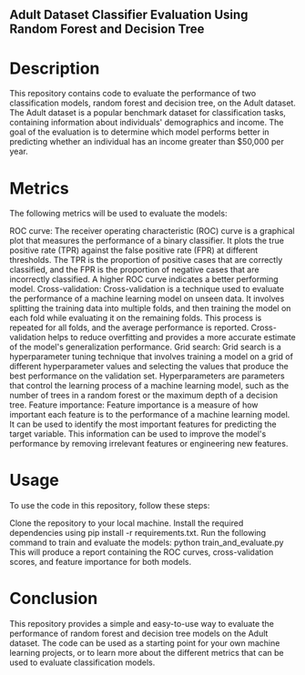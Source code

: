 ## Adult Dataset Classifier Evaluation Using Random Forest and Decision Tree

# Description

This repository contains code to evaluate the performance of two classification models, random forest and decision tree, on the Adult dataset. The Adult dataset is a popular benchmark dataset for classification tasks, containing information about individuals' demographics and income. The goal of the evaluation is to determine which model performs better in predicting whether an individual has an income greater than $50,000 per year.

# Metrics

The following metrics will be used to evaluate the models:

ROC curve: The receiver operating characteristic (ROC) curve is a graphical plot that measures the performance of a binary classifier. It plots the true positive rate (TPR) against the false positive rate (FPR) at different thresholds. The TPR is the proportion of positive cases that are correctly classified, and the FPR is the proportion of negative cases that are incorrectly classified. A higher ROC curve indicates a better performing model.
Cross-validation: Cross-validation is a technique used to evaluate the performance of a machine learning model on unseen data. It involves splitting the training data into multiple folds, and then training the model on each fold while evaluating it on the remaining folds. This process is repeated for all folds, and the average performance is reported. Cross-validation helps to reduce overfitting and provides a more accurate estimate of the model's generalization performance.
Grid search: Grid search is a hyperparameter tuning technique that involves training a model on a grid of different hyperparameter values and selecting the values that produce the best performance on the validation set. Hyperparameters are parameters that control the learning process of a machine learning model, such as the number of trees in a random forest or the maximum depth of a decision tree.
Feature importance: Feature importance is a measure of how important each feature is to the performance of a machine learning model. It can be used to identify the most important features for predicting the target variable. This information can be used to improve the model's performance by removing irrelevant features or engineering new features.

# Usage
To use the code in this repository, follow these steps:

Clone the repository to your local machine.
Install the required dependencies using pip install -r requirements.txt.
Run the following command to train and evaluate the models:
python train_and_evaluate.py
This will produce a report containing the ROC curves, cross-validation scores, and feature importance for both models.

# Conclusion

This repository provides a simple and easy-to-use way to evaluate the performance of random forest and decision tree models on the Adult dataset. The code can be used as a starting point for your own machine learning projects, or to learn more about the different metrics that can be used to evaluate classification models.
